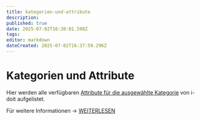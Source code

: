 ```yaml
---
title: kategorien-und-attribute
description: 
published: true
date: 2025-07-02T16:38:01.598Z
tags: 
editor: markdown
dateCreated: 2025-07-02T16:37:59.296Z
---
```


# Kategorien und Attribute

Hier werden alle verfügbaren [Attribute für die ausgewählte Kategorie](../../../../grundlagen/struktur-it-dokumentation.md) von i-doit aufgelistet.

Für weitere Informationen -> [WEITERLESEN](../../../../i-doit-add-ons/api/index.md)
